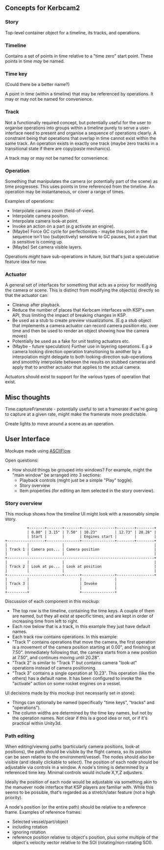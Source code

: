﻿## Concepts for Kerbcam2

### Story

Top-level container object for a timeline, its tracks, and operations.

### Timeline

Contains a set of points in time relative to a "time zero" start point. These
points in time *may* be named.

### Time key

(Could there be a better name?)

A point in time (within a timeline) that may be referenced by operations. It
may or may not be named for convenience.

### Track

Not a functionally required concept, but potentially useful for the user to
organise operations into groups within a timeline purely to serve a
user-interface need to present and organise a sequence of operations clearly. A
constraint being that operations that overlap in time cannot exist within the
same track. An operation exists in exactly one track (maybe zero tracks in a
transitional state if there are copy/paste mechanics).

A track may or may not be named for convenience.

### Operation

Something that manipulates the camera (or potentially part of the scene) as
time progresses. This uses points in time referenced from the timeline. An
operation may be instantaneous, or cover a range of times.

Examples of operations:
* Interpolate camera zoom (field-of-view).
* Interpolate camera position.
* Interpolate camera look-at point.
* Invoke an action on a part (e.g activate an engine).
* (Maybe) Force GC cycle for perfectionists - maybe this point in the sequence
  isn't too (subjectively) sensitive to GC pauses, but a part that *is*
  sensitive is coming up.
* (Maybe) Set camera visible layers.

Operations *might* have sub-operations in future, but that's just a
speculative feature idea for now.

### Actuator

A general set of interfaces for something that acts as a proxy for modifying
the camera or scene. This is distinct from modifying the object(s) directly so
that the actuator can:

* Cleanup after playback.
* Reduce the number of places that Kerbcam interfaces with KSP's own API, thus
  limiting the impact of breaking changes in KSP.
* Be used as a stub to create preview visualizations. (E.g a stub object that
  implements a camera actuator can record camera position etc. over time and
  then be used to render an object showing how the camera moves)
* Potentially be used as a fake for unit testing actuators etc.
* (Maybe - future speculation) Further use in layering operations. E.g a
  camera looking direction operation transitioning to another by a
  interpolation might delegate to both looking-direction sub-operations and
  smoothly interpolate between the results on stubbed cameras and apply that to
  another actuator that applies to the actual camera.

Actuators should exist to support for the various types of operation that
exist.

## Misc thoughts

Time.captureFramerate - potentially useful to set a framerate if we're going
to capture at a given rate, might make the framerate more predictable.

Create lights to move around a scene as an operation.

## User Interface

Mockups made using [ASCIIFlow](http://asciiflow.com/).

Open questions:
* How should things be grouped into windows? For example, might the "main
  window" be arranged into 3 sections:
  * Playback controls (might just be a simple "Play" toggle).
  * Story overview
  * Item properties (for editing an item selected in the story overview).

### Story overview

This mockup shows how the timeline UI might look with a reasonably simple
story.


              +-------+-------+-------+---------------+--------+--------+
              | 0.00" | 3.15" | 7.50" | 10.23"        | 12.73" | 20.28" |
              | Start |       |       | Engines start |        |        |
    +-----------------+---------------+---------------+--------+--------+
    |         |               |                                         |
    | Track 1 | Camera pos... | Camera position                         |
    |         |               |                                         |
    +-------------------------------------------------------------------+
    |         |               |                                         |
    | Track 2 | Look at po... | Look at position                        |
    |         |               |                                         |
    +-------------------------+-------+---------------+-----------------+
    |         |                       |               |
    | Track 3 |                       | Invoke        |
    |         |                       |               |
    +---------+                       +---------------+

Discussion of each component in this mockup:
* The top row is the timeline, containing the time keys. A couple of them are
  named, but they all exist at specific times, and are kept in order of
  increasing time from left to right.
* Each row below that is a track, in this example they just have default names.
* Each track row contains operations. In this example:
 * "Track 1" contains operations that move the camera, the first operation is a
   movement of the camera position starting at 0.00", and finishing at 7.50".
   Immediately following that, the camera starts from a new position at 7.50",
   and continues moving until 20.28".
 * "Track 2" is similar to "Track 1" but contains camera "look-at" operations
   instead of camera positioning.
 * "Track 3" contains a single operation at 10.23". This operation (like the
   others) has a default name. It has been configured to invoke the "activate"
   action on some rocket engines on a vessel.

UI decisions made by this mockup (not necessarily set in stone):
* Things can optionally be named (specifically "time keys", "tracks" and
  "operations").
* The column widths are determined by the time key names, but not by the
  operation names. Not clear if this is a good idea or not, or if it's
  practical within Unity3d.

### Path editing

When editing/viewing paths (particularly camera positions, look-at positions),
the path should be visible by the flight camera, so its position can be seen
relative to the environment/vessel. The nodes should also be visible (and
ideally clickable to select). The position of each node should be adjustable
via controls in a window. A node's timing is determined by a referenced time
key. Minimal controls would include X,Y,Z adjusters.

Ideally the position of each node would be adjustable via something akin to the
manuever node interface that KSP players are familiar with. While this seems to
be possible, that's regarded as a stretch/later feature (not a high priority).

A node's position (or the entire path) should be relative to a reference frame.
Examples of reference frames:

* Selected vessel/part/object
 * including rotation
 * ignoring rotation
 * reference position relative to object's position, plus some multiple of the
   object's velocity vector relative to the SOI (rotating/non-rotating SOI).
